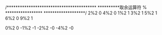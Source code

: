 /*****************************************
**********取余运算符 % *****************
*******************/
2%2
0
4%2
0
1%2
1
3%2
1
5%2
1
6%2
0
9%2
1

0%2
0
-1%2
-1
-2%2
-0
-4%2
-0
